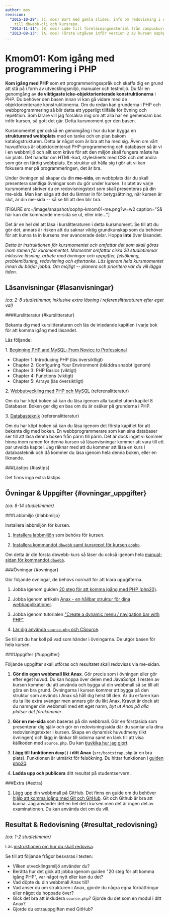 ```yaml
---
author: mos
revision:
  "2015-10-29": (C, mos) Bort med gamla slides, info om redovisning i egen sida, lade
    till dbwebb-cli och kursrepo.
  "2013-11-11": (B, mos) Lade till föreläsningsmaterial från campuskursen ht13.
  "2013-08-13": (A, mos) Första utgåvan inför version 2 av kursen oophp inför ht13.
...
```

Kmom01: Kom igång med programmering i PHP
==================================

**Kom igång med PHP** som ett programmeringsspråk och skaffa dig en grund att stå på i form av utvecklingsmiljö, manualer och testmiljö. Du får en genomgång av **de viktigaste icke-objektorienterade konstruktionerna** i PHP. Du behöver den basen innan vi kan gå vidare med de objektorienterade konstruktionerna. Om du redan kan grunderna i PHP och webbprogrammering så blir detta ett ypperligt tillfälle för övning och repetition. Som lärare vill jag försäkra mig om att alla har en gemensam bas inför kursen, så gott det går. Detta kursmoment ger den basen.

Kursmomentet ger också en genomgång i hur du kan bygga en **strukturerad webbplats** med en tanke och en plan bakom katalogstrukturen. Detta är något som är bra att ha med sig. Även om vårt huvudfokus är objektorienterad PHP-programmering och databaser så är vi i en webbmiljö och allt som krävs för att den miljön skall fungera måste ha sin plats. Det handlar om HTML-kod, stylesheets med CSS och det andra som gör en färdig webbplats. En struktur att hålla sig i gör att vi kan fokusera mer på programmeringen, det är bra.

Under övningen så skapar du din **me-sida**, en webbplats där du skall presentera samtliga övningar som du gör under kursen. I slutet av varje kursmoment skriver du en redovisningstext som skall presenteras på din me-sida. Man kan säga att det du lämnar in för betygsättning, när kursen är slut, är din me-sida -- så se till att den blir bra.

[FIGURE src=/image/snapshot/oophp-kmom01-me.png?w=w2 caption="Så här kan din kommande me-sida se ut, eller inte..."]

Det är en hel del att läsa i kurslitteraturen i detta kursmoment. Se till att du gör det, annars är risken att du saknar viktig grundkunskap som du behöver för att kunna ta in kursens mer avancerade delar. Hoppa **inte** över läsandet.

*Detta är instruktionen för kursmomentet och omfattar det som skall göras inom ramen för kursmomentet. Momentet omfattar cirka 20 studietimmar inklusive läsning, arbete med övningar och uppgifter, felsökning, problemlösning, redovisning och eftertanke. Läs igenom hela kursmomentet innan du börjar jobba. Om möjligt -- planera och prioritera var du vill lägga tiden.*



Läsanvisningar  {#lasanvisningar}
---------------------------------

*(ca: 2-8 studietimmar, inklusive extra läsning i referenslitteraturen efter eget val)*



###Kurslitteratur  {#kurslitteratur}

Bekanta dig med kurslitteraturen och läs de inledande kapitlen i varje bok för att komma igång med läsandet.

Läs följande:

1\. [Beginning PHP and MySQL: From Novice to Professional](kunskap/boken-beginning-php-and-mysql-from-novice-to-professional)

* Chapter 1: Introducing PHP (läs översiktligt)
* Chapter 2: Configuring Your Environment (bläddra snabbt igenom)
* Chapter 3: PHP Basics (viktigt)
* Chapter 4: Functions (viktigt)
* Chapter 5: Arrays (läs översiktligt)

2\. [Webbutveckling med PHP och MySQL](kunskap/boken-webbutveckling-med-php-och-mysql) (referenslitteratur)

Om du har köpt boken så kan du läsa igenom alla kapitel utom kapitel 8 Databaser. Boken ger dig en bas om du är osäker på grunderna i PHP.

3\. [Databasteknik](kunskap/boken-databasteknik) (referenslitteratur)

Om du har köpt boken så kan du läsa igenom det första kapitlet för att bekanta dig med boken. En webbprogrammerare som kan sina databaser ser till att läsa denna boken från pärm till pärm. Det är dock inget vi kommer hinna inom ramen för denna kursen så läsanvisningar kommer att vara till ett par utvalda kapitel. Jag räknar med att du kommer att läsa en kurs i databasteknik och då kommer du läsa igenom hela denna boken, eller en liknande.



###Lästips {#lastips}

Det finns inga extra lästips.



Övningar & Uppgifter  {#ovningar_uppgifter}
-------------------------------------------

*(ca: 8-14 studietimmar)*



###Labbmiljö {#labbmiljo}

Installera labbmiljön för kursen.

1. [Installera labbmiljön](oophp/labbmiljo) som behövs för kursen.

1. [Installera kommandot `dbwebb`  samt kursrepot för kursen `oophp`](dbwebb-cli/clone).

Om detta är din första dbwebb-kurs så läser du också igenom hela [manual-sidan för kommandot `dbwebb`](dbwebb-cli).



###Övningar {#ovningar}

Gör följande övningar, de behövs normalt för att klara uppgifterna. 

1. Jobba igenom guiden [20 steg för att komma igång med PHP (php20)](kunskap/kom-i-gang-med-php-pa-20-steg).

2. Jobba igenom artikeln [Anax - en hållbar struktur för dina webbapplikationer](kunskap/anax-en-hallbar-struktur-for-dina-webbapplikationer).

3. Jobba igenom tutorialen ["Create a dynamic menu / navigation bar with PHP"](http://dbwebb.se/kod-exempel/dynamic_php_menu/)

4. [Lär dig använda `source.php` och CSource](kunskap/visa-kallkod-med-source-php-och-csource).


Se till att du har koll på vad som händer i övningarna. De utgör basen för hela kursen.

<!--
(Olika språk, anpassa med int/loc) 
-->



###Uppgifter {#uppgifter}

Följande uppgifter skall utföras och resultatet skall redovisas via me-sidan.

1. **Gör din egen webbmall likt Anax**. Gör precis som i övningen eller gör efter eget huvud. Du kan hoppa över delen med JavaScript. I resten av kursen kommer du att använda och bygga ut din webbmall så se till att göra en bra grund. Övningarna i kursen kommer att bygga på den struktur som används i Anax så håll dig helst till den. Är du erfaren kan du ta lite extra svängar men annars gör du likt Anax. Kravet är dock att du namnger din webbmall med ett eget namn, *byt ut Anax på alla platser det förekommer*.

2. **Gör en me-sida** som baseras på din webbmall. Gör en förstasida som presenterar dig själv och gör en redovisningssida där du samlar alla dina redovisningstexter i kursen. Skapa en dynamisk huvudmeny (likt övningen) och lägg in länkar till sidorna samt en länk till att visa källkoden med `source.php`. Du kan [tjuvkika hur jag gjort](oophp/me/kmom01/me.php).

3. **Lägg till funktionen `dump()` i ditt Anax** (`src/bootstrap.php` är en bra plats). Funktionen är utmärkt för felsökning. Du hittar funktionen i [guiden php20](kunskap/kom-i-gang-med-php-pa-20-steg).

4. **Ladda upp och publicera** ditt resultat på studentservern. 



###Extra {#extra}

1. Lägg upp din webbmall på GitHub. Det finns en guide om du behöver [hjälp att komma igång med Git och GitHub](kunskap/kom-igang-med-git-och-github). Git och Github är bra att kunna. Jag använder det en hel del i kursen men det är ingen del av examinationen. Du kan använda det om du vill.



Resultat & Redovisning  {#resultat_redovisning}
-----------------------------------------------

*(ca: 1-2 studietimmar)*

Läs [instruktionen om hur du skall redovisa](oophp/redovisa).

Se till att följande frågor besvaras i texten:

* Vilken utvecklingsmiljö använder du?
* Berätta hur det gick att jobba igenom guiden "20 steg för att komma igång PHP", var något nytt eller kan du det?
* Vad döpte du din webbmall Anax till?
* Vad anser du om strukturen i Anax, gjorde du några egna förbättringar eller något du hoppade över?
* Gick det bra att inkludera `source.php`? Gjorde du det som en modul i ditt Anax?
* Gjorde du extrauppgiften med GitHub?
